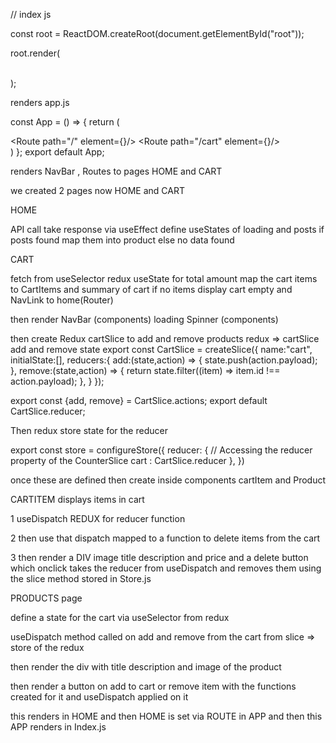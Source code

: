 // index js 

const root = ReactDOM.createRoot(document.getElementById("root"));

root.render(
    <BrowserRouter>
        <Provider store={store}>
          <App />   
          <Toaster/>  
        </Provider>
    </BrowserRouter>

);


renders app.js

const App = () => {
  return (
    <div>
      <div>
      <Navbar/>
      </div>
      <Routes>
        <Route path="/" element={<Home/>}/>
        <Route path="/cart" element={<Cart/>}/>
        </Routes>
    </div>)
};
export default App;

renders NavBar , Routes to pages HOME and CART

we created 2 pages now HOME and CART

HOME 

API call take response via useEffect 
define useStates of loading and posts
if posts found map them into product 
else no data found 

CART

fetch from useSelector redux 
useState for total amount
map the cart items to CartItems and summary of cart if no items display cart empty and NavLink to home(Router)

then 
render NavBar (components)
loading Spinner (components)

then create Redux cartSlice to add and remove products
redux => cartSlice add and remove state
export const CartSlice = createSlice({
    name:"cart",
    initialState:[],
    reducers:{
        add:(state,action) => {
            state.push(action.payload);
        },
        remove:(state,action) => {
            return state.filter((item) => item.id !== action.payload);
        },
    }
});

export const {add, remove} = CartSlice.actions;
export default CartSlice.reducer;

Then redux store state for the reducer 

export const store = configureStore({
    reducer: {
       // Accessing the reducer property of the CounterSlice
      cart : CartSlice.reducer
    },
  })


once these are defined then create inside components
cartItem and Product

CARTITEM displays items in cart

1 useDispatch REDUX for reducer function

2 then use that dispatch mapped to a function to delete items from the cart 

3 then render a DIV image title description and price and a delete button which onclick takes the reducer from useDispatch and removes them using the slice method stored in Store.js

PRODUCTS page

define a state for the cart via useSelector from redux

useDispatch method called on add and remove from the cart from slice => store of the redux

then render the div with title description and image of the product

then render a button on add to cart or remove item with the functions created for it and useDispatch applied on it 

this renders in HOME and then HOME is set via ROUTE in APP and then this APP renders in Index.js
